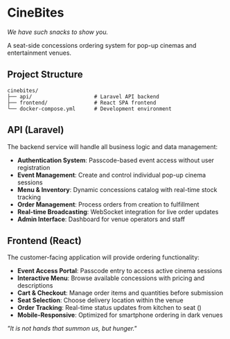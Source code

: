 # CineBites
*We have such snacks to show you.*

A seat-side concessions ordering system for pop-up cinemas and entertainment venues.

## Project Structure
```
cinebites/
├── api/                    # Laravel API backend
├── frontend/               # React SPA frontend
└── docker-compose.yml      # Development environment
```

## API (Laravel)
The backend service will handle all business logic and data management:

- **Authentication System**: Passcode-based event access without user registration
- **Event Management**: Create and control individual pop-up cinema sessions
- **Menu & Inventory**: Dynamic concessions catalog with real-time stock tracking
- **Order Management**: Process orders from creation to fulfillment
- **Real-time Broadcasting**: WebSocket integration for live order updates
- **Admin Interface**: Dashboard for venue operators and staff

## Frontend (React)
The customer-facing application will provide ordering functionality:

- **Event Access Portal**: Passcode entry to access active cinema sessions
- **Interactive Menu**: Browse available concessions with pricing and descriptions
- **Cart & Checkout**: Manage order items and quantities before submission
- **Seat Selection**: Choose delivery location within the venue
- **Order Tracking**: Real-time status updates from kitchen to seat ()
- **Mobile-Responsive**: Optimized for smartphone ordering in dark venues

*"It is not hands that summon us, but hunger."*